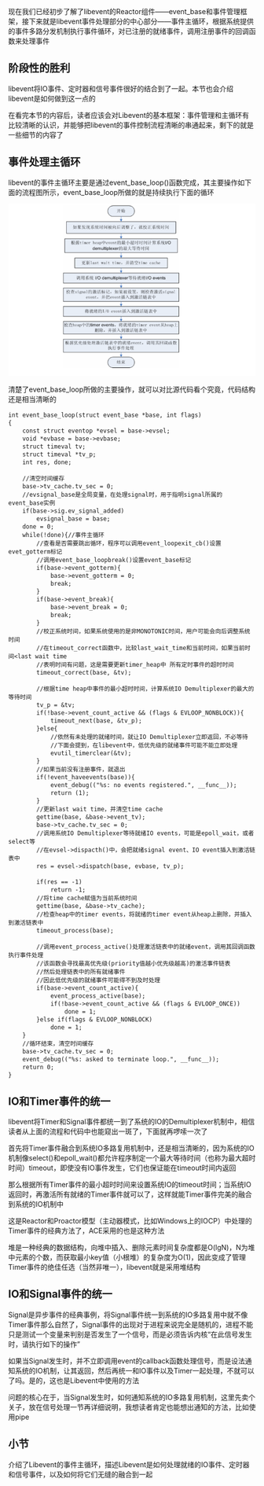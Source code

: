 现在我们已经初步了解了libevent的Reactor组件——event\_base和事件管理框架，接下来就是libevent事件处理部分的中心部分——事件主循环，根据系统提供的事件多路分发机制执行事件循环，对已注册的就绪事件，调用注册事件的回调函数来处理事件

## 阶段性的胜利

libevent将IO事件、定时器和信号事件很好的结合到了一起。本节也会介绍libevent是如何做到这一点的

在看完本节的内容后，读者应该会对Libevent的基本框架：事件管理和主循环有比较清晰的认识，并能够把libevent的事件控制流程清晰的串通起来，剩下的就是一些细节的内容了

## 事件处理主循环

libevent的事件主循环主要是通过event\_base\_loop()函数完成，其主要操作如下面的流程图所示，event\_base\_loop所做的就是持续执行下面的循环

![image](./image/05-01.png)

清楚了event\_base\_loop所做的主要操作，就可以对比源代码看个究竟，代码结构还是相当清晰的

```
int event_base_loop(struct event_base *base, int flags)
{
    const struct eventop *evsel = base->evsel;
    void *evbase = base->evbase;
    struct timeval tv;
    struct timeval *tv_p;
    int res, done;

    //清空时间缓存
    base->tv_cache.tv_sec = 0;
    //evsignal_base是全局变量，在处理signal时，用于指明signal所属的event_base实例
    if(base->sig.ev_signal_added)
        evsignal_base = base;
    done = 0;
    while(!done){//事件主循环
        //查看是否需要跳出循环，程序可以调用event_loopexit_cb()设置evet_gotterm标记
        //调用event_base_loopbreak()设置event_base标记
        if(base->event_gotterm){
            base->event_gotterm = 0;
            break;
        }
        if(base->event_break){
            base->event_break = 0;
            break;
        }
        //校正系统时间，如果系统使用的是非MONOTONIC时间，用户可能会向后调整系统时间
        //在timeout_correct函数中，比较last_wait_time和当前时间，如果当前时间<last wait time
        //表明时间有问题，这是需要更新timer_heap中 所有定时事件的超时时间
        timeout_correct(base, &tv);

        //根据time heap中事件的最小超时时间，计算系统IO Demultiplexer的最大的等待时间
        tv_p = &tv;
        if(!base->event_count_active && (flags & EVLOOP_NONBLOCK)){
            timeout_next(base, &tv_p);
        }else{
            //依然有未处理的就绪时间，就让IO Demultiplexer立即返回，不必等待
            //下面会提到，在libevent中，低优先级的就绪事件可能不能立即处理
            evutil_timerclear(&tv);
        }
        //如果当前没有注册事件，就退出
        if(!event_haveevents(base)){
            event_debug(("%s: no events registered.", __func__));
            return (1);
        }
        //更新last wait time，并清空time cache
        gettime(base, &base->event_tv);
        base->tv_cache.tv_sec = 0;
        //调用系统IO Demultiplexer等待就绪IO events，可能是epoll_wait，或者select等
        //在evsel->dispacth()中，会把就绪signal event、IO event插入到激活链表中
        res = evsel->dispatch(base, evbase, tv_p);

        if(res == -1)
            return -1;
        //将time cache赋值为当前系统时间
        gettime(base, &base->tv_cache);
        //检查heap中的timer events，将就绪的timer event从heap上删除，并插入到激活链表中
        timeout_process(base);

        //调用event_process_active()处理激活链表中的就绪event，调用其回调函数执行事件处理
        //该函数会寻找最高优先级(priority值越小优先级越高)的激活事件链表
        //然后处理链表中的所有就绪事件
        //因此低优先级的就绪事件可能得不到及时处理
        if(base->event_count_active){
            event_process_active(base);
            if(!base->event_count_active && (flags & EVLOOP_ONCE))
                done = 1;
        }else if(flags & EVLOOP_NONBLOCK)
            done = 1;
    }
    //循环结束，清空时间缓存
    base->tv_cache.tv_sec = 0;
    event_debug(("%s: asked to terminate loop.", __func__));
    return 0;
}
```

## IO和Timer事件的统一

libevent将Timer和Signal事件都统一到了系统的IO的Demultiplexer机制中，相信读者从上面的流程和代码中也能窥出一斑了，下面就再啰嗦一次了

首先将Timer事件融合到系统IO多路复用机制中，还是相当清晰的，因为系统的IO机制像select()和epoll\_wait()都允许程序制定一个最大等待时间（也称为最大超时时间）timeout，即使没有IO事件发生，它们也保证能在timeout时间内返回

那么根据所有Timer事件的最小超时时间来设置系统IO的timeout时间；当系统IO返回时，再激活所有就绪的Timer事件就可以了，这样就能Timer事件完美的融合到系统的IO机制中

这是Reactor和Proactor模型（主动器模式，比如Windows上的IOCP）中处理的Timer事件的经典方法了，ACE采用的也是这种方法

堆是一种经典的数据结构，向堆中插入、删除元素时间复杂度都是O(lgN)，N为堆中元素的个数，而获取最小key值（小根堆）的复杂度为O(1)，因此变成了管理Timer事件的绝佳任选（当然非唯一），libevent就是采用堆结构

## IO和Signal事件的统一

Signal是异步事件的经典事例，将Signal事件统一到系统的IO多路复用中就不像Timer事件那么自然了，Signal事件的出现对于进程来说完全是随机的，进程不能只是测试一个变量来判别是否发生了一个信号，而是必须告诉内核“在此信号发生时，请执行如下的操作”

如果当Signal发生时，并不立即调用event的callback函数处理信号，而是设法通知系统的IO机制，让其返回，然后再统一和IO事件以及Timer一起处理，不就可以了吗。是的，这也是Libevent中使用的方法

问题的核心在于，当Signal发生时，如何通知系统的IO多路复用机制，这里先卖个关子，放在信号处理一节再详细说明，我想读者肯定也能想出通知的方法，比如使用pipe

## 小节

介绍了Libevent的事件主循环，描述Libevent是如何处理就绪的IO事件、定时器和信号事件，以及如何将它们无缝的融合到一起
